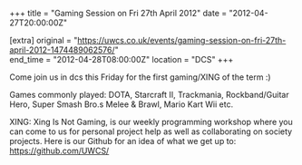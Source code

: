 +++
title = "Gaming Session on Fri 27th April 2012"
date = "2012-04-27T20:00:00Z"

[extra]
original = "https://uwcs.co.uk/events/gaming-session-on-fri-27th-april-2012-1474489062576/"    
end_time = "2012-04-28T08:00:00Z"
location = "DCS"
+++

Come join us in dcs this Friday for the first gaming/XING of the term :)

Games commonly played: DOTA, Starcraft II, Trackmania, Rockband/Guitar Hero, Super Smash Bro.s Melee & Brawl, Mario Kart Wii etc.

XING: Xing Is Not Gaming, is our weekly programming workshop where you can come to us for personal project help as well as collaborating on society projects. Here is our Github for an idea of what we get up to: https://github.com/UWCS/

